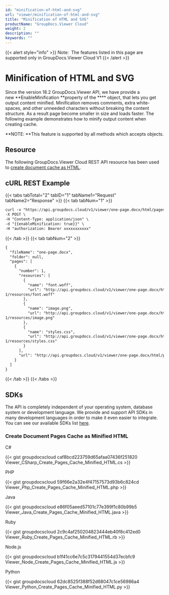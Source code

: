 ```yaml
---
id: "minification-of-html-and-svg"
url: "viewer/minification-of-html-and-svg"
title: "Minification of HTML and SVG"
productName: "GroupDocs.Viewer Cloud"
weight: 2
description: ""
keywords: ""
---
```


{{< alert style="info" >}}
Note:  The features listed in this page are supported only in GroupDocs.Viewer Cloud V1
{{< /alert >}}

# Minification of HTML and SVG #

Since the version 18.2 GroupDocs.Viewer API, we have provide a new **EnableMinification **property of the **** object, that lets you get output content minified. Minification removes comments, extra white-spaces, and other unneeded characters without breaking the content structure. As a result page become smaller in size and loads faster. The following example demonstrates how to minify output content when creating cache.

**NOTE: **This feature is supported by all methods which accepts  objects.

## Resource ##

The following GroupDocs.Viewer Cloud REST API resource has been used to [create document cache as HTML](https://apireference.groupdocs.cloud/viewer/#!/Rendering/HtmlCreatePagesCache).

## cURL REST Example ##

{{< tabs tabTotal="2" tabID="1" tabName1="Request" tabName2="Response" >}} {{< tab tabNum="1" >}}

```html
curl -v "https://api.groupdocs.cloud/v1/viewer/one-page.docx/html/pages" \
-X POST \
-H "Content-Type: application/json" \
-d "{{enableMinification: true}}" \
-H "authorization: Bearer xxxxxxxxxxx"

```

{{< /tab >}} {{< tab tabNum="2" >}}

```html
{
  "fileName": "one-page.docx",
  "folder": null,
  "pages": [
    {
      "number": 1,
      "resources": [
        {
          "name": "font.woff",
          "url": "http://api.groupdocs.cloud/v1/viewer/one-page.docx/html/pages/
1/resources/font.woff"
        },
        {
          "name": "image.png",
          "url": "http://api.groupdocs.cloud/v1/viewer/one-page.docx/html/pages/
1/resources/image.png"
        },
        {
          "name": "styles.css",
          "url": "http://api.groupdocs.cloud/v1/viewer/one-page.docx/html/pages/
1/resources/styles.css"
        }
      ],
      "url": "http://api.groupdocs.cloud/v1/viewer/one-page.docx/html/pages/1"
    }
  ]
}
```

{{< /tab >}} {{< /tabs >}}

## SDKs ##

The API is completely independent of your operating system, database system or development language. We provide and support API SDKs in many development languages in order to make it even easier to integrate. You can see our available SDKs list [here](https://github.com/groupdocs-viewer-cloud).

### Create Document Pages Cache as Minified HTML ###

C#

{{< gist groupdocscloud caf8bcd223759d65afaa07436f251820 Viewer_CSharp_Create_Pages_Cache_Minified_HTML.cs >}}

PHP

{{< gist groupdocscloud 59f66e2a32e4f47157573d93b6c824cd Viewer_Php_Create_Pages_Cache_Minified_HTML.php >}}

Java

{{< gist groupdocscloud e86f05aeed57101c77e399f1c80b99b5 Viewer_Java_Create_Pages_Cache_Minified_HTML.java >}}

Ruby

{{< gist groupdocscloud 2c9c4af250204823444eb40f8c412ed0 Viewer_Ruby_Create_Pages_Cache_Minified_HTML.rb >}}

Node.js

{{< gist groupdocscloud b1f41cc6e7c5c3179441554d37ecbfc9 Viewer_Node_Create_Pages_Cache_Minified_HTML.js >}}

Python

{{< gist groupdocscloud 62dc8525f388f52d68047c1ce56986a4 Viewer_Python_Create_Pages_Cache_Minified_HTML.py >}}

